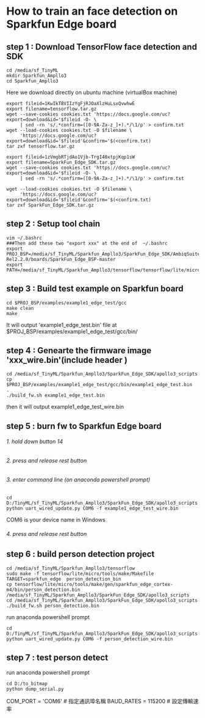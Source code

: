 # How to train an face detection on Sparkfun Edge board 
## step 1 : Download TensorFlow face detection and SDK
```
cd /media/sf_TinyML
mkdir Sparkfun_Ampllo3
cd Sparkfun_Ampllo3
```
Here we download directly on ubuntu machine (virtualBox machine) 
```
export fileid=1KwIkT8VIIzYgFjRJOaXlzHuLsxQvwhwE
export filename=tensorflow.tar.gz
wget --save-cookies cookies.txt 'https://docs.google.com/uc?export=download&id='$fileid -O- \
     | sed -rn 's/.*confirm=([0-9A-Za-z_]+).*/\1/p' > confirm.txt
wget --load-cookies cookies.txt -O $filename \
     'https://docs.google.com/uc?export=download&id='$fileid'&confirm='$(<confirm.txt)
tar zxf tensorflow.tar.gz
```
```
export fileid=1zVmgbRTjdAo1Vjb-TrgI40xtpjKqp1sW
export filename=SparkFun_Edge_SDK.tar.gz
wget --save-cookies cookies.txt 'https://docs.google.com/uc?export=download&id='$fileid -O- \
     | sed -rn 's/.*confirm=([0-9A-Za-z_]+).*/\1/p' > confirm.txt

wget --load-cookies cookies.txt -O $filename \
     'https://docs.google.com/uc?export=download&id='$fileid'&confirm='$(<confirm.txt)
tar zxf SparkFun_Edge_SDK.tar.gz

```
## step 2 : Setup tool chain
```
vim ~/.bashrc
###Then add these two "export xxx" at the end of  ~/.bashrc 
export PROJ_BSP=/media/sf_TinyML/Sparkfun_Ampllo3/SparkFun_Edge_SDK/AmbiqSuite-Rel2.2.0/boards/SparkFun_Edge_BSP-master
export PATH=/media/sf_TinyML/Sparkfun_Ampllo3/tensorflow/tensorflow/lite/micro/tools/make/downloads/gcc_embedded/bin:$PATH
```
## step 3 : Build test example on Sparkfun board
```
cd $PROJ_BSP/examples/example1_edge_test/gcc
make clean
make
```
It will output 'example1_edge_test.bin' file at $PROJ_BSP/examples/example1_edge_test/gcc/bin/

## step 4 : Genearte the firmware image 'xxx_wire.bin'(include header )
```
cd /media/sf_TinyML/Sparkfun_Ampllo3/SparkFun_Edge_SDK/apollo3_scripts
cp $PROJ_BSP/examples/example1_edge_test/gcc/bin/example1_edge_test.bin  .
./build_fw.sh example1_edge_test.bin
```
then it will output example1_edge_test_wire.bin

## step 5 : burn fw to Sparkfun Edge board
######  1. hold down button 14
######  2. press and release rest button
######  3. enter command line (on anaconda powershell prompt)
```
cd D:/TinyML/sf_TinyML/Sparkfun_Ampllo3/SparkFun_Edge_SDK/apollo3_scripts
python uart_wired_update.py COM6 -f example1_edge_test_wire.bin
```
COM6 is your device name in Windows
######  4. press and release rest button

## step 6 : build person detection  project
```
cd /media/sf_TinyML/Sparkfun_Ampllo3/tensorflow
sudo make -f tensorflow/lite/micro/tools/make/Makefile  TARGET=sparkfun_edge  person_detection_bin
cp tensorflow/lite/micro/tools/make/gen/sparkfun_edge_cortex-m4/bin/person_detection.bin /media/sf_TinyML/Sparkfun_Ampllo3/SparkFun_Edge_SDK/apollo3_scripts
cd /media/sf_TinyML/Sparkfun_Ampllo3/SparkFun_Edge_SDK/apollo3_scripts
./build_fw.sh person_detection.bin
```
run  anaconda powershell prompt
```
cd D:/TinyML/sf_TinyML/Sparkfun_Ampllo3/SparkFun_Edge_SDK/apollo3_scripts
python uart_wired_update.py COM6 -f person_detection_wire.bin
```
## step 7 : test person detect
run  anaconda powershell prompt
```
cd D:/to_bitmap
python dump_serial.py
```
COM_PORT = 'COM6'    # 指定通訊埠名稱
BAUD_RATES = 115200   # 設定傳輸速率
